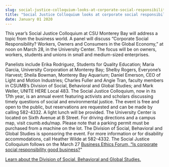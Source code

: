 ```yaml
---
slug: social-justice-colloquium-looks-at-corporate-social-responsibility
title: "Social Justice Colloquium looks at corporate social responsibility"
date: January 01 2020
---
```


 
<p>
  This year’s Social Justice Colloquium at CSU Monterey Bay will address a topic
  from the business world. A panel will discuss “Corporate Social
  Responsibility? Workers, Owners and Consumers in the Global Economy,” at noon
  on March 28, in the University Center. The focus will be on owners, workers,
  students and unions in small and medium-sized enterprises.
</p>
<p>
  Panelists include Erika Rodriguez, Students for Quality Education; Maria
  Garcia, University Corporation at Monterey Bay; Shelby Rogers, Everyone’s
  Harvest; Sheila Bowman, Monterey Bay Aquarium; Daniel Emerson, CEO of Light
  and Motion Industries; Charles Fuller and Angie Tran, faculty members in
  CSUMB’s Division of Social, Behavioral and Global Studies; and Mark Weller,
  UNITE HERE Local 483. The Social Justice Colloquium, now in its 17th year, is
  an annual event featuring activists and scholars discussing timely questions
  of social and environmental justice. The event is free and open to the public,
  but reservations are requested and can be made by calling 582-4332. A light
  lunch will be provided. The University Center is located on Sixth Avenue at B
  Street. For driving directions and a campus map, visit csumb.edu/map. Please
  note that a parking permit must be purchased from a machine on the lot. The
  Division of Social, Behavioral and Global Studies is sponsoring the event. For
  more information or for disability accommodations, call Heather Wilde at
  582-4332. The Social Justice Colloquium follows on the March 27
  <a
    href="https://news.csumb.edu/news/2013/mar/5/annual-business-ethics-forum-set-march-27"
    >Business Ethics Forum, “Is corporate social responsibility good
    business?</a
  >"
</p>
<p>
  <a href="https://sbgs.csumb.edu/"
    >Learn about the Division of Social, Behavioral and Global Studies.</a
  >
</p>
 
